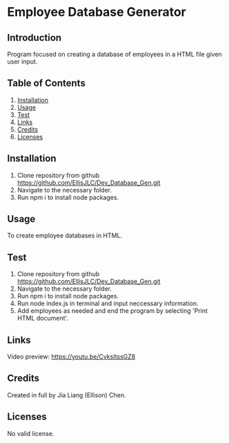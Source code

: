# Employee Database Generator

## Introduction

Program focused on creating a database of employees in a HTML file given user input.

## Table of Contents 
1. [Installation](#installation)
2. [Usage](#usage)
3. [Test](#test)
4. [Links](#links)
5. [Credits](#credits)
6. [Licenses](#licenses)

## Installation 

1. Clone repository from github https://github.com/EllisJLC/Dev_Database_Gen.git 
2. Navigate to the necessary folder.
3. Run npm i to install node packages.

## Usage

To create employee databases in HTML.

## Test

1. Clone repository from github https://github.com/EllisJLC/Dev_Database_Gen.git 
2. Navigate to the necessary folder.
3. Run npm i to install node packages.
4. Run node index.js in terminal and input neccessary information.
5. Add employees as needed and end the program by selecting 'Print HTML document'.

## Links

Video preview: https://youtu.be/CvksItssGZ8

## Credits

Created in full by Jia Liang (Ellison) Chen.

## Licenses 
No valid license.